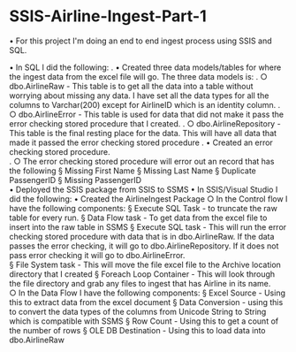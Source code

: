 # SSIS-Airline-Ingest-Part-1
• For this project I'm doing an end to end ingest process using SSIS and SQL. 

• In SQL I did the following: 
.
	• Created three data models/tables for where the ingest data from the excel file will go. The three data models is: 
 .
		○ dbo.AirlineRaw - This table is to get all the data into a table without worrying about missing any data. I have set all the data types for all the columns to Varchar(200) except for AirlineID which is an identity column. 
  .
		○ dbo.AirlineError - This table is used for data that did not make it pass the error checking stored procedure that I created. 
  .
		○ dbo.AirlineRepository - This table is the final resting place for the data. This will have all data that made it passed the error checking stored procedure 
  .
	• Created an error checking stored procedure.   
 .
		○ The error checking stored procedure will error out an record that has the following 
			§ Missing First Name 
			§ Missing Last Name 
			§ Duplicate PassengerID 
			§ Missing PassengerID  
	• Deployed the SSIS package from SSIS to SSMS 
• In SSIS/Visual Studio I did the following: 
	• Created the AirlineIngest Package 
		○ In the Control flow I have the following components: 
			§ Execute SQL Task - to truncate the raw table for every run. 
			§ Data Flow task - To get data from the excel file to insert into the raw table in SSMS 
			§ Execute SQL task - This will run the error checking stored procedure with data that is in dbo.AirlineRaw. If the data passes the error checking, it will go to dbo.AirlineRepository. If it does not pass error checking it will go to 
                          dbo.AirlineError. 		
			§ File System task - This will move the file excel file to the Archive location directory that I created 
			§ Foreach Loop Container - This will look through the file directory and grab any files to ingest that  has Airline in its name.   
		○ In the Data Flow I have the following components: 
			§ Excel Source - Using this to extract data from the excel document
			§ Data Conversion - using this to convert the data types of the columns from Unicode String to String which is compatible with SSMS 
			§ Row Count - Using this to get a count of the number of rows 
			§ OLE DB Destination - Using this to load data into dbo.AirlineRaw 

